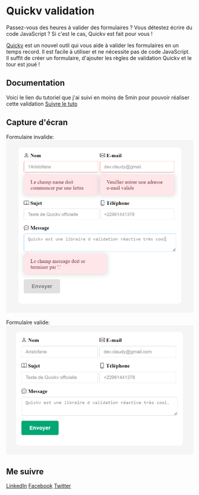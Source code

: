 # Quickv validation
Passez-vous des heures à valider des formulaires ? Vous détestez écrire du code JavaScript ? Si c'est le cas, Quickv est fait pour vous !

[Quickv](https://github.com/quick-v/quickv) est un nouvel outil qui vous aide à valider les formulaires en un temps record. Il est facile à utiliser et ne nécessite pas de code JavaScript. Il suffit de créer un formulaire, d'ajouter les règles de validation Quickv et le tour est joué !
## Documentation
Voici le lien du tutoriel que j'ai suivi en moins de 5min pour pouvoir réaliser cette validation
[Suivre le tuto](https://quickv.vercel.app/docs/tutorial)

## Capture d'écran
Formulaire invalide:
![Formulaire invalide](./nice-error.PNG)

Formulaire valide:
![Formulaire valide](./nice-valid.PNG)


## Me suivre
[LinkedIn](https://www.linkedin.com/in/claude-fassinou-5745361ab/)
[Facebook](https://web.facebook.com/claudy.web.927/)
[Twitter](https://twitter.com/devclaudy)
